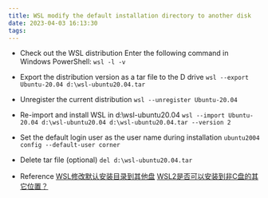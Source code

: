 ```yaml
---
title: WSL modify the default installation directory to another disk
date: 2023-04-03 16:13:30
tags:
---
```

- Check out the WSL distribution
Enter the following command in Windows PowerShell:
`wsl -l -v`<!--more-->

- Export the distribution version as a tar file to the D drive
`wsl --export Ubuntu-20.04 d:\wsl-ubuntu20.04.tar`

- Unregister the current distribution
`wsl --unregister Ubuntu-20.04`

- Re-import and install WSL in d:\wsl-ubuntu20.04
`wsl --import Ubuntu-20.04 d:\wsl-ubuntu20.04 d:\wsl-ubuntu20.04.tar --version 2`

- Set the default login user as the user name during installation
`ubuntu2004 config --default-user corner`

- Delete tar file (optional)
`del d:\wsl-ubuntu20.04.tar`

- Reference
[WSL修改默认安装目录到其他盘](https://www.cnblogs.com/tl542475736/p/14855863.html) 
[WSL2是否可以安装到非C盘的其它位置？](https://answers.microsoft.com/zh-hans/windows/forum/all/wsl2%E6%98%AF%E5%90%A6%E5%8F%AF%E4%BB%A5%E5%AE%89/608a35fd-a8d6-40cc-854d-65bead8ef49d)

